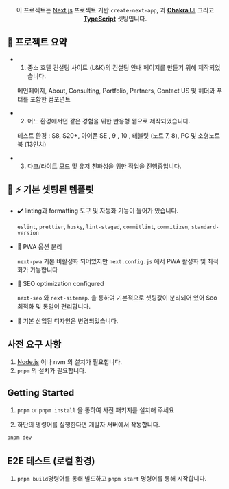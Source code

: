 <div align="center">

  <p>이 프로젝트는 <a href="https://nextjs.org/" target="_blank">Next.js</a> 프로젝트 기반 <code>create-next-app</code>, 과 <a href="https://chakra-ui.com" target="_blank"><b>Chakra UI</b></a> 그리고 <a href="https://www.typescriptlang.org" target="_blank"><b>TypeScript</b></a> 셋팅입니다.</p>

</div>

## 🎨 프로젝트 요약

- 1. 중소 호텔 컨설팅 사이트 (L&K)의 컨설팅 안내 페이지를 만들기 위해 제작되었습니다.

  메인페이지, About, Consulting, Portfolio, Partners, Contact US 및 헤더와 푸터를 포함한 컴포넌트

- 2. 어느 환경에서던 같은 경험을 위한 반응형 웹으로 제작되었습니다.

  테스트 환경 : S8, S20+, 아이폰 SE , 9 , 10 , 테블릿 (노트 7, 8), PC 및 소형노트북 (13인치)

- 3. 다크/라이트 모드 및 유저 친화성을 위한 작업을 진행중입니다.

## 🔋 ⚡ 기본 셋팅된 템플릿

- ✔️ linting과 formatting 도구 및 자동화 기능이 들어가 있습니다.

  `eslint`, `prettier`, `husky`, `lint-staged`, `commitlint`, `commitizen`, `standard-version`

- 📱 PWA 옵션 분리

  `next-pwa` 기본 비활성화 되어있지만 `next.config.js` 에서 PWA 활성화 및 최적화가 가능합니다

- 🔎 SEO optimization configured

  `next-seo` 와 `next-sitemap`. 을 통하여 기본적으로 셋팅값이 분리되어 있어 Seo 최적화 및 통일이 편리합니다.

- 🎨 기본 산입된 디자인은 변경되었습니다.

## 사전 요구 사항

1. [Node.js](https://nodejs.org/en/) 이나 nvm 의 설치가 필요합니다.
2. `pnpm` 의 설치가 필요합니다.

## Getting Started

1.  `pnpm` or `pnpm install` 을 통하여 사전 패키지를 설치해 주세요

2.  하단의 명령어를 실행한다면 개발자 서버에서 작동합니다.

```bash
pnpm dev
```

## E2E 테스트 (로컬 환경)

1.  `pnpm build`명령어를 통해 빌드하고 `pnpm start` 명령어를 통해 시작합니다.
